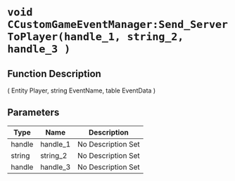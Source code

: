 # `void CCustomGameEventManager:Send_ServerToPlayer(handle_1, string_2, handle_3 )`
## Function Description
( Entity Player, string EventName, table EventData )
## Parameters
Type|Name|Description
--|--|--
handle|handle_1|No Description Set
string|string_2|No Description Set
handle|handle_3|No Description Set
